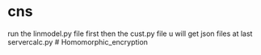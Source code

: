 # cns
run the linmodel.py file first
then the cust.py file u will get json files
at last servercalc.py
#   H o m o m o r p h i c _ e n c r y p t i o n  
 